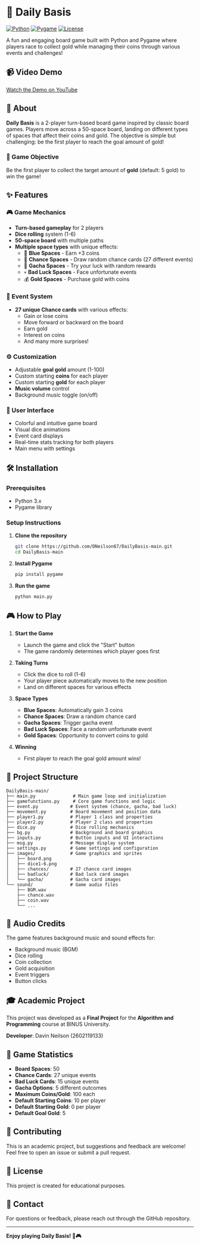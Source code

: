 # 🎲 Daily Basis

[![Python](https://img.shields.io/badge/Python-3.x-blue.svg)](https://www.python.org/)
[![Pygame](https://img.shields.io/badge/Pygame-2.x-green.svg)](https://www.pygame.org/)
[![License](https://img.shields.io/badge/License-MIT-yellow.svg)]()

A fun and engaging board game built with Python and Pygame where players race to collect gold while managing their coins through various events and challenges!

## 📹 Video Demo
[Watch the Demo on YouTube](https://youtu.be/MX1eX4aTDz8)

## 📖 About

**Daily Basis** is a 2-player turn-based board game inspired by classic board games. Players move across a 50-space board, landing on different types of spaces that affect their coins and gold. The objective is simple but challenging: be the first player to reach the goal amount of gold!

### 🎯 Game Objective

Be the first player to collect the target amount of **gold** (default: 5 gold) to win the game!

## ✨ Features

### 🎮 Game Mechanics
- **Turn-based gameplay** for 2 players
- **Dice rolling** system (1-6)
- **50-space board** with multiple paths
- **Multiple space types** with unique effects:
  - 🔵 **Blue Spaces** - Earn +3 coins
  - 🎲 **Chance Spaces** - Draw random chance cards (27 different events)
  - 🎰 **Gacha Spaces** - Try your luck with random rewards
  - 💀 **Bad Luck Spaces** - Face unfortunate events
  - 💰 **Gold Spaces** - Purchase gold with coins

### 🎴 Event System
- **27 unique Chance cards** with various effects:
  - Gain or lose coins
  - Move forward or backward on the board
  - Earn gold
  - Interest on coins
  - And many more surprises!

### ⚙️ Customization
- Adjustable **goal gold** amount (1-100)
- Custom starting **coins** for each player
- Custom starting **gold** for each player
- **Music volume** control
- Background music toggle (on/off)

### 🎨 User Interface
- Colorful and intuitive game board
- Visual dice animations
- Event card displays
- Real-time stats tracking for both players
- Main menu with settings

## 🛠️ Installation

### Prerequisites
- Python 3.x
- Pygame library

### Setup Instructions

1. **Clone the repository**
   ```bash
   git clone https://github.com/DNeilson67/DailyBasis-main.git
   cd DailyBasis-main
   ```

2. **Install Pygame**
   ```bash
   pip install pygame
   ```

3. **Run the game**
   ```bash
   python main.py
   ```

## 🎮 How to Play

1. **Start the Game**
   - Launch the game and click the "Start" button
   - The game randomly determines which player goes first

2. **Taking Turns**
   - Click the dice to roll (1-6)
   - Your player piece automatically moves to the new position
   - Land on different spaces for various effects

3. **Space Types**
   - **Blue Spaces**: Automatically gain 3 coins
   - **Chance Spaces**: Draw a random chance card
   - **Gacha Spaces**: Trigger gacha event
   - **Bad Luck Spaces**: Face a random unfortunate event
   - **Gold Spaces**: Opportunity to convert coins to gold

4. **Winning**
   - First player to reach the goal gold amount wins!

## 📁 Project Structure

```
DailyBasis-main/
├── main.py              # Main game loop and initialization
├── gamefunctions.py     # Core game functions and logic
├── event.py            # Event system (chance, gacha, bad luck)
├── movement.py         # Board movement and position data
├── player1.py          # Player 1 class and properties
├── player2.py          # Player 2 class and properties
├── dice.py             # Dice rolling mechanics
├── bg.py               # Background and board graphics
├── inputs.py           # Button inputs and UI interactions
├── msg.py              # Message display system
├── settings.py         # Game settings and configuration
├── images/             # Game graphics and sprites
│   ├── board.png
│   ├── dice1-6.png
│   ├── chances/        # 27 chance card images
│   ├── badluck/        # Bad luck card images
│   └── gacha/          # Gacha card images
└── sound/              # Game audio files
    ├── BGM.wav
    ├── chance.wav
    ├── coin.wav
    └── ...
```

## 🎵 Audio Credits

The game features background music and sound effects for:
- Background music (BGM)
- Dice rolling
- Coin collection
- Gold acquisition
- Event triggers
- Button clicks

## 🎓 Academic Project

This project was developed as a **Final Project** for the **Algorithm and Programming** course at BINUS University.

**Developer**: Davin Neilson (2602119133)

## 🎯 Game Statistics

- **Board Spaces**: 50
- **Chance Cards**: 27 unique events
- **Bad Luck Cards**: 15 unique events
- **Gacha Options**: 5 different outcomes
- **Maximum Coins/Gold**: 100 each
- **Default Starting Coins**: 10 per player
- **Default Starting Gold**: 0 per player
- **Default Goal Gold**: 5

## 🤝 Contributing

This is an academic project, but suggestions and feedback are welcome! Feel free to open an issue or submit a pull request.

## 📄 License

This project is created for educational purposes.

## 📧 Contact

For questions or feedback, please reach out through the GitHub repository.

---

**Enjoy playing Daily Basis! 🎲🎮**
